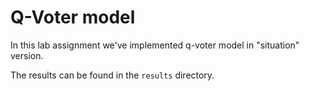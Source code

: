 # Q-Voter model 

In this lab assignment we've implemented q-voter model in "situation" version. 

The results can be found in the `results` directory.
